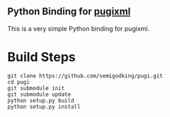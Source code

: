 Python Binding for [pugixml](https://github.com/zeux/pugixml)
---------------------------

This is a very simple Python binding for pugixml.

# Build Steps
```shell
git clone https://github.com/semigodking/pugi.git
cd pugi
git submodule init
git submodule update
python setup.py build
python setup.py install
```
